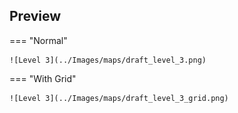 ## Preview

=== "Normal"

    ![Level 3](../Images/maps/draft_level_3.png)

=== "With Grid"

    ![Level 3](../Images/maps/draft_level_3_grid.png)
